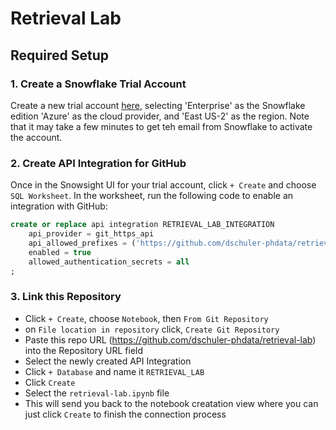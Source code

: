 # Retrieval Lab

## Required Setup

### 1. Create a Snowflake Trial Account
Create a new trial account [here](https://signup.snowflake.com), selecting 'Enterprise' as the Snowflake edition 'Azure' as the cloud provider, and 'East US-2' as the region. Note that it may take a few minutes to get teh email from Snowflake to activate the account.

### 2. Create API Integration for GitHub
Once in the Snowsight UI for your trial account, click `+ Create` and choose `SQL Worksheet`. In the worksheet, run the following code to enable an integration with GitHub:
```sql
create or replace api integration RETRIEVAL_LAB_INTEGRATION
    api_provider = git_https_api
    api_allowed_prefixes = ('https://github.com/dschuler-phdata/retrieval-lab')
    enabled = true
    allowed_authentication_secrets = all
;
```

### 3. Link this Repository
- Click `+ Create`, choose `Notebook`, then `From Git Repository`
- on `File location in repository` click, `Create Git Repository`
- Paste this repo URL (https://github.com/dschuler-phdata/retrieval-lab) into the Repository URL field
- Select the newly created API Integration
- Click `+ Database` and name it `RETRIEVAL_LAB`
- Click `Create`
- Select the `retrieval-lab.ipynb` file
- This will send you back to the notebook creatation view where you can just click `Create` to finish the connection process